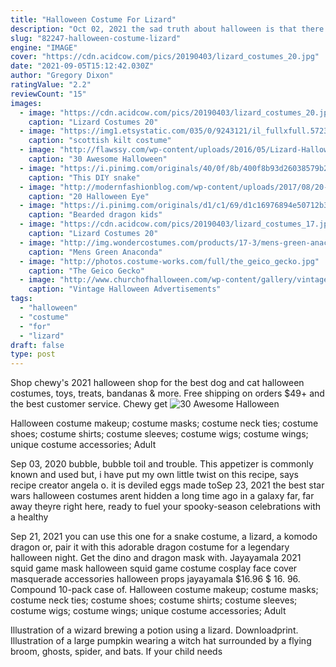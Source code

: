 ```yaml
---
title: "Halloween Costume For Lizard"
description: "Oct 02, 2021 the sad truth about halloween is that there aren't that many costume options for bearded dragons. Luckily, your lizard won't feel left out this year, thanks to this cowboy costume."
slug: "82247-halloween-costume-lizard"
engine: "IMAGE"
cover: "https://cdn.acidcow.com/pics/20190403/lizard_costumes_20.jpg"
date: "2021-09-05T15:12:42.030Z"
author: "Gregory Dixon"
ratingValue: "2.2"
reviewCount: "15"
images:
  - image: "https://cdn.acidcow.com/pics/20190403/lizard_costumes_20.jpg"
    caption: "Lizard Costumes 20"
  - image: "https://img1.etsystatic.com/035/0/9243121/il_fullxfull.572311189_74f0.jpg"
    caption: "scottish kilt costume"
  - image: "http://flawssy.com/wp-content/uploads/2016/05/Lizard-Halloween-Makeup.jpg"
    caption: "30 Awesome Halloween"
  - image: "https://i.pinimg.com/originals/40/0f/8b/400f8b93d26038579b2066899a35af22.jpg"
    caption: "This DIY snake"
  - image: "http://modernfashionblog.com/wp-content/uploads/2017/08/20-Halloween-Eye-Makeup-Ideas-Looks-For-Girls-Women-2017-3.jpg"
    caption: "20 Halloween Eye"
  - image: "https://i.pinimg.com/originals/d1/c1/69/d1c16976894e50712b33f1476a4a4621.jpg"
    caption: "Bearded dragon kids"
  - image: "https://cdn.acidcow.com/pics/20190403/lizard_costumes_17.jpg"
    caption: "Lizard Costumes 20"
  - image: "http://img.wondercostumes.com/products/17-3/mens-green-anaconda-costume.jpg"
    caption: "Mens Green Anaconda"
  - image: "http://photos.costume-works.com/full/the_geico_gecko.jpg"
    caption: "The Geico Gecko"
  - image: "http://www.churchofhalloween.com/wp-content/gallery/vintage-halloween-ads/vintage-halloween-ad-kraft.png"
    caption: "Vintage Halloween Advertisements"
tags:
  - "halloween"
  - "costume"
  - "for"
  - "lizard"
draft: false
type: post
---
```


Shop chewy's 2021 halloween shop for the best dog and cat halloween costumes, toys, treats, bandanas & more. Free shipping on orders $49+ and the best customer service. Chewy get
![30 Awesome Halloween](http://flawssy.com/wp-content/uploads/2016/05/Lizard-Halloween-Makeup.jpg "30 Awesome Halloween")

Halloween costume makeup; costume masks; costume neck ties; costume shoes; costume shirts; costume sleeves; costume wigs; costume wings; unique costume accessories;  Adult
<!--inArticleAds-->

<!--galleryOne-->

Sep 03, 2020 bubble, bubble toil and trouble. This appetizer is commonly known and used but, i have put my own little twist on this recipe, says recipe creator angela o. it is deviled eggs made toSep 23, 2021 the best star wars halloween costumes arent hidden a long time ago in a galaxy far, far away  theyre right here, ready to fuel your spooky-season celebrations with a healthy
<!--inArticleAds-->

<!--galleryTwo-->

Sep 21, 2021 you can use this one for a snake costume, a lizard, a komodo dragon or, pair it with this adorable dragon costume for a legendary halloween night. Get the dino and dragon mask with. Jayayamala 2021 squid game mask halloween squid game costume cosplay face cover masquerade accessories halloween props jayayamala $16.96 $ 16. 96. Compound 10-pack case of. Halloween costume makeup; costume masks; costume neck ties; costume shoes; costume shirts; costume sleeves; costume wigs; costume wings; unique costume accessories;  Adult
<!--galleryThree-->

Illustration of a wizard brewing a potion using a lizard. Downloadprint. Illustration of a large pumpkin wearing a witch hat surrounded by a flying broom, ghosts, spider, and bats.  If your child needs